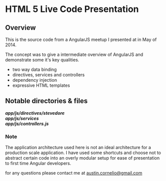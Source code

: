 # HTML 5 Live Code Presentation

## Overview
This is the source code from a AngularJS meetup I presented at in May of 2014.

The concept was to give a intermediate overview of AngularJS and demonstrate some it's key qualities.

 * two way data binding
 * directives, services and controllers
 * dependency injection
 * expressive HTML templates

## Notable directories & files
***app/js/directives/stevedore***  
***app/js/services***  
***app/js/controllers.js***

### Note
The application architecture used here is not an ideal architecture for a production scale application. I have used some shortcuts and choose not to abstract certain code into an overly modular setup for ease of presentation to first time Angular developers.

for any questions please contact me at <austin.cornelio@gmail.com>
